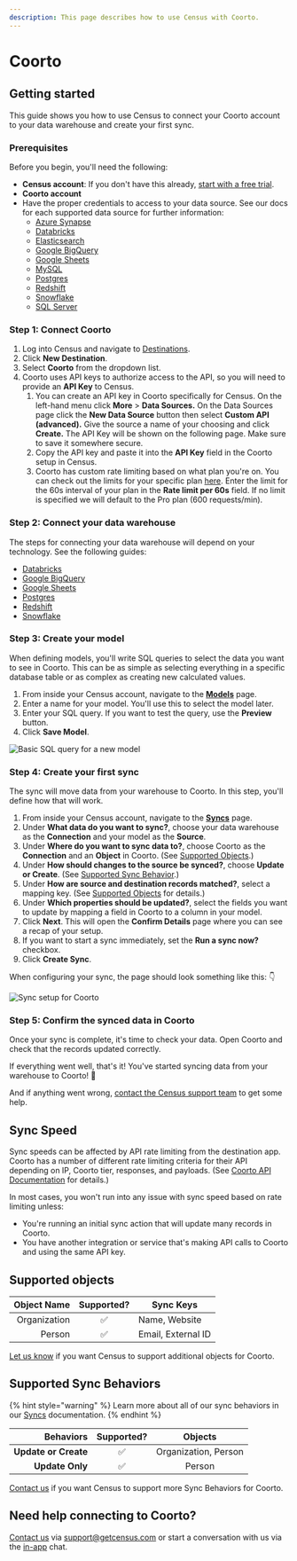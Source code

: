 ```yaml
---
description: This page describes how to use Census with Coorto.
---
```


# Coorto

## Getting started

This guide shows you how to use Census to connect your Coorto account to your data warehouse and create your first sync.

### Prerequisites

Before you begin, you'll need the following:

* **Census account**: If you don't have this already, [start with a free trial](https://app.getcensus.com/).
* **Coorto account**
* Have the proper credentials to access to your data source. See our docs for each supported data source for further information:
  * [Azure Synapse](../sources/available-sources/azure-synapse.md)
  * [Databricks](https://docs.getcensus.com/sources/databricks)
  * [Elasticsearch](https://docs.getcensus.com/sources/elasticsearch)
  * [Google BigQuery](https://docs.getcensus.com/sources/google-bigquery)
  * [Google Sheets](https://docs.getcensus.com/sources/google-sheets)
  * [MySQL](https://docs.getcensus.com/sources/mysql)
  * [Postgres](https://docs.getcensus.com/sources/postgres)
  * [Redshift](https://docs.getcensus.com/sources/redshift)
  * [Snowflake](https://docs.getcensus.com/sources/snowflake)
  * [SQL Server](https://docs.getcensus.com/sources/sql-server)

### Step 1: Connect Coorto

1. Log into Census and navigate to [Destinations](https://app.getcensus.com/destinations).
2. Click **New Destination**.
3. Select **Coorto** from the dropdown list.
4. Coorto uses API keys to authorize access to the API, so you will need to provide an **API Key** to Census.
   1. You can create an API key in Coorto specifically for Census. On the left-hand menu click **More** > **Data Sources.** On the Data Sources page click the **New Data Source** button then select **Custom API (advanced).** Give the source a name of your choosing and click **Create.** The API Key will be shown on the following page. Make sure to save it somewhere secure.
   2. Copy the API key and paste it into the **API Key** field in the Coorto setup in Census.
   3. Coorto has custom rate limiting based on what plan you're on. You can check out the limits for your specific plan [here](https://help.ortto.com/developer/latest/developer-guide/rate-limits.html). Enter the limit for the 60s interval of your plan in the **Rate limit per 60s** field. If no limit is specified we will default to the Pro plan (600 requests/min).

### Step 2: Connect your data warehouse

The steps for connecting your data warehouse will depend on your technology. See the following guides:

* [Databricks](https://docs.getcensus.com/sources/databricks)
* [Google BigQuery](https://docs.getcensus.com/sources/google-bigquery)
* [Google Sheets](https://docs.getcensus.com/sources/google-sheets)
* [Postgres](https://docs.getcensus.com/sources/postgres)
* [Redshift](https://docs.getcensus.com/sources/redshift)
* [Snowflake](https://docs.getcensus.com/sources/snowflake)

### Step 3: Create your model

When defining models, you'll write SQL queries to select the data you want to see in Coorto. This can be as simple as selecting everything in a specific database table or as complex as creating new calculated values.

1. From inside your Census account, navigate to the [**Models**](https://app.getcensus.com/models) page.
2. Enter a name for your model. You'll use this to select the model later.
3. Enter your SQL query. If you want to test the query, use the **Preview** button.
4. Click **Save Model**.

![Basic SQL query for a new model](<../.gitbook/assets/image (22) (1).png>)

### Step 4: Create your first sync <a href="#step-4-create-your-first-sync" id="step-4-create-your-first-sync"></a>

The sync will move data from your warehouse to Coorto. In this step, you'll define how that will work.

1. From inside your Census account, navigate to the [**Syncs**](https://app.getcensus.com/syncs) page.
2. Under **What data do you want to sync?**, choose your data warehouse as the **Connection** and your model as the **Source**.
3. Under **Where do you want to sync data to?**, choose Coorto as the **Connection** and an **Object** in Coorto. (See [Supported Objects](coorto.md#supported-objects).)
4. Under **How should changes to the source be synced?**, choose **Update or Create**. (See [Supported Sync Behavior](coorto.md#supported-sync-behaviors).)
5. Under **How are source and destination records matched?**, select a mapping key. (See [Supported Objects](coorto.md#supported-objects) for details.)
6. Under **Which properties should be updated?**, select the fields you want to update by mapping a field in Coorto to a column in your model.
7. Click **Next**. This will open the **Confirm Details** page where you can see a recap of your setup.
8. If you want to start a sync immediately, set the **Run a sync now?** checkbox.
9. Click **Create Sync**.

When configuring your sync, the page should look something like this: 👇

![Sync setup for Coorto](<../.gitbook/assets/Ortto Create Sync Screenshot.png>)

### Step 5: Confirm the synced data in Coorto

Once your sync is complete, it's time to check your data. Open Coorto and check that the records updated correctly.

If everything went well, that's it! You've started syncing data from your warehouse to Coorto! 🎉

And if anything went wrong, [contact the Census support team](mailto:support@getcensus.com) to get some help.

## Sync Speed

Sync speeds can be affected by API rate limiting from the destination app. Coorto has a number of different rate limiting criteria for their API depending on IP, Coorto tier, responses, and payloads. (See [Coorto API Documentation](https://help.ortto.com/developer/latest/developer-guide/rate-limits.html) for details.)

In most cases, you won't run into any issue with sync speed based on rate limiting unless:

* You're running an initial sync action that will update many records in Coorto.
* You have another integration or service that's making API calls to Coorto and using the same API key.

## Supported objects

| **Object Name** | **Supported?** | **Sync Keys**      |
| --------------: | :------------: | ------------------ |
|    Organization |        ✅       | Name, Website      |
|          Person |        ✅       | Email, External ID |

[Let us know](mailto:support@getcensus.com) if you want Census to support additional objects for Coorto.

## Supported Sync Behaviors

{% hint style="warning" %}
Learn more about all of our sync behaviors in our [Syncs](../syncs/overview.md) documentation.
{% endhint %}

|        **Behaviors** | **Supported?** |      **Objects**     |
| -------------------: | :------------: | :------------------: |
| **Update or Create** |        ✅       | Organization, Person |
|      **Update Only** |        ✅       |        Person        |

[Contact us](mailto:support@getcensus.com) if you want Census to support more Sync Behaviors for Coorto.

## Need help connecting to Coorto?

[Contact us](mailto:support@getcensus.com) via support@getcensus.com or start a conversation with us via the [in-app](https://app.getcensus.com) chat.
